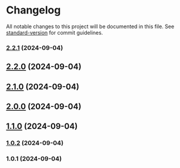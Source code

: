 # Changelog

All notable changes to this project will be documented in this file. See [standard-version](https://github.com/conventional-changelog/standard-version) for commit guidelines.

### [2.2.1](https://github.com/SantiCeballos/SantiCeballos.github.io/compare/v2.2.0...v2.2.1) (2024-09-04)

## [2.2.0](https://github.com/SantiCeballos/SantiCeballos.github.io/compare/v2.1.0...v2.2.0) (2024-09-04)

## [2.1.0](https://github.com/SantiCeballos/SantiCeballos.github.io/compare/v2.0.0...v2.1.0) (2024-09-04)

## [2.0.0](https://github.com/SantiCeballos/SantiCeballos.github.io/compare/v1.1.0...v2.0.0) (2024-09-04)

## [1.1.0](https://github.com/SantiCeballos/SantiCeballos.github.io/compare/v1.0.2...v1.1.0) (2024-09-04)

### [1.0.2](https://github.com/SantiCeballos/SantiCeballos.github.io/compare/v1.0.1...v1.0.2) (2024-09-04)

### 1.0.1 (2024-09-04)

